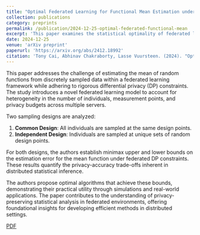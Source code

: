 ```yaml
---
title: "Optimal Federated Learning for Functional Mean Estimation under Heterogeneous Privacy Constraints"
collection: publications
category: preprints
permalink: /publication/2024-12-25-optimal-federated-functional-mean
excerpt: 'This paper examines the statistical optimality of federated learning for functional mean estimation under heterogeneous privacy constraints, addressing both theoretical and practical aspects.'
date: 2024-12-25
venue: 'arXiv preprint'
paperurl: 'https://arxiv.org/abs/2412.18992'
citation: 'Tony Cai, Abhinav Chakraborty, Lasse Vuursteen. (2024). "Optimal Federated Learning for Functional Mean Estimation under Heterogeneous Privacy Constraints." <i>arXiv preprint arXiv:2412.18992v2</i>.'
---
```


This paper addresses the challenge of estimating the mean of random functions from discretely sampled data within a federated learning framework while adhering to rigorous differential privacy (DP) constraints. The study introduces a novel federated learning model to account for heterogeneity in the number of individuals, measurement points, and privacy budgets across multiple servers.

Two sampling designs are analyzed:  
1. **Common Design**: All individuals are sampled at the same design points.  
2. **Independent Design**: Individuals are sampled at unique sets of random design points.

For both designs, the authors establish minimax upper and lower bounds on the estimation error for the mean function under federated DP constraints. These results quantify the privacy-accuracy trade-offs inherent in distributed statistical inference. 

The authors propose optimal algorithms that achieve these bounds, demonstrating their practical utility through simulations and real-world applications. The paper contributes to the understanding of privacy-preserving statistical analysis in federated environments, offering foundational insights for developing efficient methods in distributed settings.

[PDF](https://arxiv.org/abs/2412.18992)
